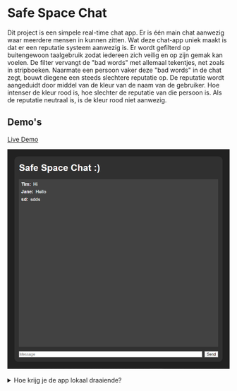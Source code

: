 # Safe Space Chat

Dit project is een simpele real-time chat app. Er is één main chat aanwezig waar meerdere mensen in kunnen zitten. Wat deze chat-app uniek maakt is dat er een reputatie systeem aanwezig is. Er wordt gefilterd op buitengewoon taalgebruik zodat iedereen zich veilig en op zijn gemak kan voelen. De filter vervangt de "bad words" met allemaal tekentjes, net zoals in stripboeken. Naarmate een persoon vaker deze "bad words" in de chat zegt, bouwt diegene een steeds slechtere reputatie op. De reputatie wordt aangeduidt door middel van de kleur van de naam van de gebruiker. Hoe intenser de kleur rood is, hoe slechter de reputatie van die persoon is. Als de reputatie neutraal is, is de kleur rood niet aanwezig.

## Demo's

[Live Demo](#)

![Image](./docs/img/chrome_ds7Olw3b10.png)

<details>
<summary>Hoe krijg je de app lokaal draaiende?</summary>

**Stap 1:** Clone project:
```git
git clone https://github.com/meessour/real-time-web-1920.git
```

**Stap 2:** Ga naar de root van je project folder via `cd`
```git
cd C:/../..
```

**Stap 3:** Installeer de packages:
```git
npm install
```

**Stap 4:** Start de server:
```git
npm start
```

**Stap 5:** Open je browser en navigeer naar http://localhost:1337/
</details>